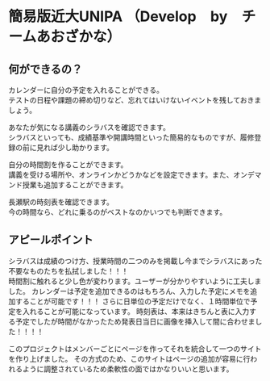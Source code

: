 # 簡易版近大UNIPA （Develop　by　チームあおざかな）

## 何ができるの？
カレンダーに自分の予定を入れることができる。  
テストの日程や課題の締め切りなど、忘れてはいけないイベントを残しておきましょう。  

あなたが気になる講義のシラバスを確認できます。  
シラバスといっても、成績基準や開講時間といった簡易的なものですが、履修登録の前に見れば少し助かります。  

自分の時間割を作ることができます。  
講義を受ける場所や、オンラインかどうかなどを設定できます。また、オンデマンド授業も追加することができます。  

長瀬駅の時刻表を確認できます。  
今の時間なら、どれに乗るのがベストなのかいつでも判断できます。  

## アピールポイント
シラバスは成績のつけ方、授業時間の二つのみを掲載し今までシラバスにあった不要なものたちを払拭しました！！！  
時間割に触れると少し色が変わります。ユーザーが分かりやすいように工夫しました。
カレンダーは予定を追加できるのはもちろん、入力した予定にメモを追加することが可能です！！！
さらに日単位の予定だけでなく、１時間単位で予定を入れることが可能になっています。
時刻表は、本来はきちんと表に入力する予定でしたが時間がなかったため発表日当日に画像を挿入して間に合わせました！！！！

このプロジェクトはメンバーごとにページを作ってそれを統合して一つのサイトを作り上げました。
その方式のため、このサイトはページの追加が容易に行われるように調整されているため柔軟性の面ではかなりいいと思います。





